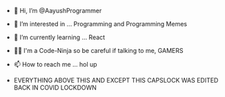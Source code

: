 - 👋 Hi, I’m @AayushProgrammer
- 👀 I’m interested in ... Programming and Programming Memes
- 🌱 I’m currently learning ... React
- 🐱‍👤 I'm a Code-Ninja so be careful if talking to me, GAMERS
- 📫 How to reach me ... hol up

- EVERYTHING ABOVE THIS AND EXCEPT THIS CAPSLOCK WAS EDITED BACK IN COVID LOCKDOWN

